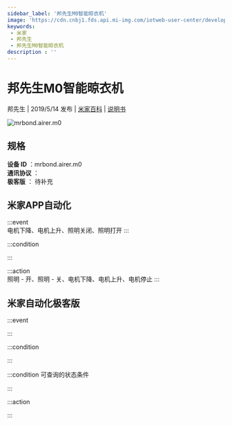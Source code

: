 ```yaml
---
sidebar_label: '邦先生M0智能晾衣机'
image: 'https://cdn.cnbj1.fds.api.mi-img.com/iotweb-user-center/developer_1679070104622yTHz30yW.png?GalaxyAccessKeyId=AKVGLQWBOVIRQ3XLEW&Expires=9223372036854775807&Signature=w7tEjBGAjw9i2SaDCTpqBIbmda0='
keywords: 
 - 米家
 - 邦先生
 - 邦先生M0智能晾衣机
description : ''
---
```

# 邦先生M0智能晾衣机

邦先生 | 2019/5/14 发布 | [米家百科](https://home.mi.com/webapp/content/baike/product/index.html?model=mrbond.airer.m0) | [说明书](https://home.mi.com/views/introduction.html?model=mrbond.airer.m0&region=cn)

![mrbond.airer.m0](https://cdn.cnbj1.fds.api.mi-img.com/iotweb-user-center/developer_1679070104622yTHz30yW.png?GalaxyAccessKeyId=AKVGLQWBOVIRQ3XLEW&Expires=9223372036854775807&Signature=w7tEjBGAjw9i2SaDCTpqBIbmda0=)

## 规格  
> 
**设备 ID** ：mrbond.airer.m0  
**通讯协议** ：  
**极客版**  ： 待补充 


## 米家APP自动化  

:::event  
电机下降、电机上升、照明关闭、照明打开
:::

:::condition  

:::

:::action   
照明 - 开、照明 - 关、电机下降、电机上升、电机停止
:::

## 米家自动化极客版  

:::event  

:::

:::condition  

:::

:::condition 可查询的状态条件  

:::

:::action  

:::

        
